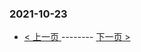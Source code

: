 ### 2021-10-23 
 

- [ < 上一页 ](https://github.com/able8/weibo-hot-record/blob/master/2021-10-22.md) -------- [ 下一页 > ](https://github.com/able8/weibo-hot-record/blob/master/2021-10-24.md)
